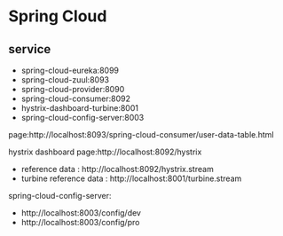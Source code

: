 # Spring Cloud

## service

- spring-cloud-eureka:8099
- spring-cloud-zuul:8093
- spring-cloud-provider:8090
- spring-cloud-consumer:8092
- hystrix-dashboard-turbine:8001
- spring-cloud-config-server:8003

page:http://localhost:8093/spring-cloud-consumer/user-data-table.html

hystrix dashboard page:http://localhost:8092/hystrix
- reference data : http://localhost:8092/hystrix.stream
- turbine reference data : http://localhost:8001/turbine.stream

spring-cloud-config-server: 
- http://localhost:8003/config/dev
- http://localhost:8003/config/pro